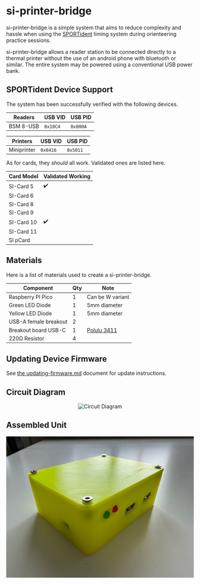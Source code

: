 # si-printer-bridge

si-printer-bridge is a simple system that aims to reduce complexity and hassle when
using the [SPORTident](https://www.sportident.com/) timing system during 
orienteering practice sessions.

si-printer-bridge allows a reader station to be connected directly to a thermal 
printer without the use of an android phone with bluetooth or similar. The 
entire system may be powered using a conventional USB power bank.

## SPORTident Device Support

The system has been successfully verified with the following devices.

| **Readers** | **USB VID** | **USB PID** |
|---|---|---|
| BSM 8-USB | `0x10C4` | `0x800A` |

| **Printers** | **USB VID** | **USB PID** |
|---|---|---|
| Miniprinter | `0x0416` | `0x5011` |

As for cards, they *should* all work. Validated ones are listed here.

| **Card Model** | **Validated Working** |
| --- | --- |
| SI-Card 5 | :heavy_check_mark: |
| SI-Card 6 | |
| SI-Card 8 | |
| SI-Card 9 | |
| SI-Card 10 | :heavy_check_mark: |
| SI-Card 11 | |
| SI pCard | |

## Materials

Here is a list of materials used to create a si-printer-bridge.

| **Component** | **Qty** | **Note** |
|---|---|---|
| Raspberry PI Pico | 1 | Can be W variant |
| Green LED Diode | 1 | 5mm diameter |
| Yellow LED Diode | 1 | 5mm diameter |
| USB-A female breakout | 2 | |
| Breakout board USB-C | 1 | [Polulu 3411](https://www.pololu.com/product/3411) |
| 220Ω Resistor | 4 | |

## Updating Device Firmware

See [the updating-firmware.md](./docs/updating-firmware.md) document for 
update instructions.

## Circuit Diagram

<p align="center">
  <img alt="Circuit Diagram" src="./docs/img/circuit.svg" />
</p>

## Assembled Unit

<p align="center">
  <img alt="Assembled Unit" src="./docs/img/assembled_unit.png" />
</p>


